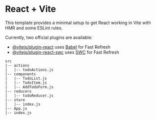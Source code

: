 # React + Vite

This template provides a minimal setup to get React working in Vite with HMR and some ESLint rules.

Currently, two official plugins are available:

- [@vitejs/plugin-react](https://github.com/vitejs/vite-plugin-react/blob/main/packages/plugin-react/README.md) uses [Babel](https://babeljs.io/) for Fast Refresh
- [@vitejs/plugin-react-swc](https://github.com/vitejs/vite-plugin-react-swc) uses [SWC](https://swc.rs/) for Fast Refresh

```
src
|-- actions
|   |-- todoActions.js
|-- components
|   |-- TodoList.js
|   |-- TodoItem.js
|   |-- AddTodoForm.js
|-- reducers
|   |-- todoReducer.js
|-- store
|   |-- index.js
|-- App.js
|-- index.js

```